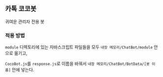 ## 카톡 코코봇

귀여운 관리자 전용 봇 

### 적용 방법

`module` 디렉토리에 있는 자바스크립트 파일들을 모두 `내장 메모리/ChatBot/module` 안으로 옮기고,

`CocoBot.js`를 `response.js`로 이름을 바꿔서 `내장 메모리/ChatBot/BotData/[봇 이름]` 안에 넣는다.
